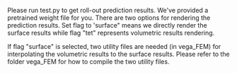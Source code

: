 Please run test.py to get roll-out prediction results. We've provided a pretrained weight file for you. There are two options for rendering the prediction results. Set flag to 'surface" means we directly render the surface results while flag "tet" represents volumetric results rendering.

If flag "surface" is selected, two utility files are needed (in vega_FEM) for interpolating the volumetric results to the surface results. Please refer to the folder vega_FEM for how to compile the two utility files.
